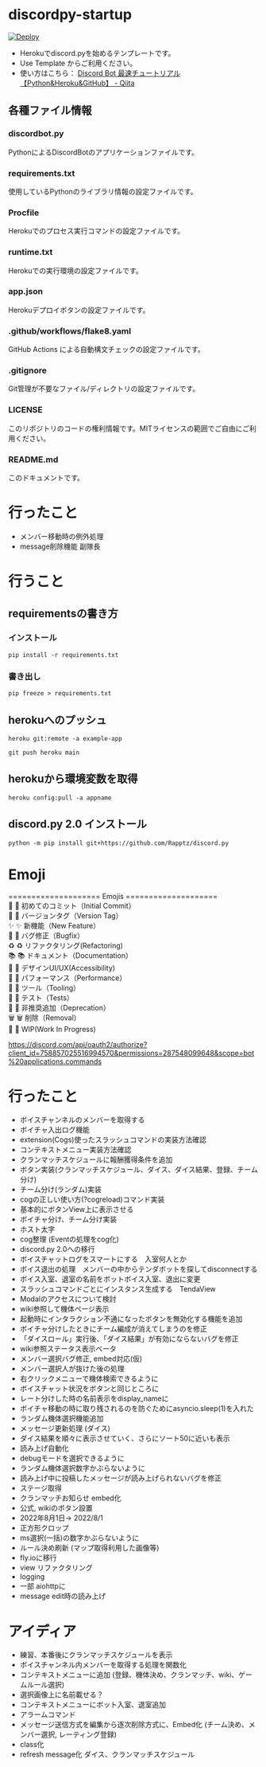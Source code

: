 # discordpy-startup

[![Deploy](https://www.herokucdn.com/deploy/button.svg)](https://heroku.com/deploy)

- Herokuでdiscord.pyを始めるテンプレートです。
- Use Template からご利用ください。
- 使い方はこちら： [Discord Bot 最速チュートリアル【Python&Heroku&GitHub】 - Qiita](https://qiita.com/1ntegrale9/items/aa4b373e8895273875a8)

## 各種ファイル情報

### discordbot.py
PythonによるDiscordBotのアプリケーションファイルです。

### requirements.txt
使用しているPythonのライブラリ情報の設定ファイルです。

### Procfile
Herokuでのプロセス実行コマンドの設定ファイルです。

### runtime.txt
Herokuでの実行環境の設定ファイルです。

### app.json
Herokuデプロイボタンの設定ファイルです。

### .github/workflows/flake8.yaml
GitHub Actions による自動構文チェックの設定ファイルです。

### .gitignore
Git管理が不要なファイル/ディレクトリの設定ファイルです。

### LICENSE
このリポジトリのコードの権利情報です。MITライセンスの範囲でご自由にご利用ください。

### README.md
このドキュメントです。

# 行ったこと
- メンバー移動時の例外処理
- message削除機能 副隊長

# 行うこと


## requirementsの書き方

### インストール
```
pip install -r requirements.txt
```
### 書き出し
```
pip freeze > requirements.txt
```
## herokuへのプッシュ
```
heroku git:remote -a example-app
```
```
git push heroku main
```
## herokuから環境変数を取得
```
heroku config:pull -a appname
```

## discord.py 2.0 インストール
```
python -m pip install git+https://github.com/Rapptz/discord.py
```

# Emoji
 ==================== Emojis ====================  
🌱  :seedling: 初めてのコミット（Initial Commit）  
🔖  :bookmark: バージョンタグ（Version Tag）  
✨  :sparkles: 新機能（New Feature）  
🐛  :bug: バグ修正（Bugfix）  
♻️  :recycle: リファクタリング(Refactoring)  
📚  :books: ドキュメント（Documentation）  
🎨  :art: デザインUI/UX(Accessibility)  
🐎  :horse: パフォーマンス（Performance）  
🔧  :wrench: ツール（Tooling）  
🚨  :rotating_light: テスト（Tests）  
💩  :hankey: 非推奨追加（Deprecation）  
🗑️  :wastebasket: 削除（Removal）  
🚧  :construction: WIP(Work In Progress)

https://discord.com/api/oauth2/authorize?client_id=758857025516994570&permissions=287548099648&scope=bot%20applications.commands

# 行ったこと
- ボイスチャンネルのメンバーを取得する
- ボイチャ入出ログ機能
- extension(Cogs)使ったスラッシュコマンドの実装方法確認
- コンテキストメニュー実装方法確認
- クランマッチスケジュールに報酬獲得条件を追加
- ボタン実装(クランマッチスケジュール、ダイス、ダイス結果、登録、チーム分け)
- チーム分け(ランダム)実装
- cogの正しい使い方(?cogreload)コマンド実装
- 基本的にボタンView上に表示させる
- ボイチャ分け、チーム分け実装
- ホスト太字
- cog整理 (Eventの処理をcog化)
- discord.py 2.0への移行
- ボイスチャットログをスマートにする　入室何人とか
- ボイス退出の処理　メンバーの中からテンダボットを探してdisconnectする
- ボイス入室、退室の名前をボットボイス入室、退出に変更
- スラッシュコマンドごとにインスタンス生成する　TendaView
- Modalのアクセスについて検討
- wiki参照して機体ページ表示
- 起動時にインタラクション不通になったボタンを無効化する機能を追加
- ボイチャ分けしたときにチーム編成が消えてしまうのを修正
- 「ダイスロール」実行後、「ダイス結果」が有効にならないバグを修正
- wiki参照ステータス表示ベータ
- メンバー選択バグ修正, embed対応(仮)
- メンバー選択人が抜けた後の処理
- 右クリックメニューで機体検索できるように
- ボイスチャット状況をボタンと同じところに
- レート分けした時の名前表示をdisplay_nameに
- ボイチャ移動の時に取り残されるのを防ぐためにasyncio.sleep(1)を入れた
- ランダム機体選択機能追加
- メッセージ更新処理 (ダイス)
- ダイス結果を順々に表示させていく、さらにソート50に近いも表示
- 読み上げ自動化
- debugモードを選択できるように
- ランダム機体選択数字かぶらないように
- 読み上げ中に投稿したメッセージが読み上げられないバグを修正
- ステージ取得
- クランマッチお知らせ embed化
- 公式, wikiのボタン設置
- 2022年8月1日-> 2022/8/1
- 正方形クロップ
- ms選択(一括)の数字かぶらないように
- ルール決め刷新 (マップ取得利用した画像等)
- fly.ioに移行
- view リファクタリング
- logging
- 一部 aiohttpに
- message edit時の読み上げ

# アイディア
- 練習、本番後にクランマッチスケジュールを表示
- ボイスチャンネル内メンバーを取得する処理を関数化
- コンテキストメニューに追加 (登録、機体決め、クランマッチ、wiki、ゲームルール選択)
- 選択画像上に名前載せる？
- コンテキストメニューにボット入室、退室追加
- アラームコマンド
- メッセージ送信方式を編集から逐次削除方式に、Embed化 (チーム決め、メンバー選択, レーティング登録)
- class化
- refresh message化 ダイス、クランマッチスケジュール